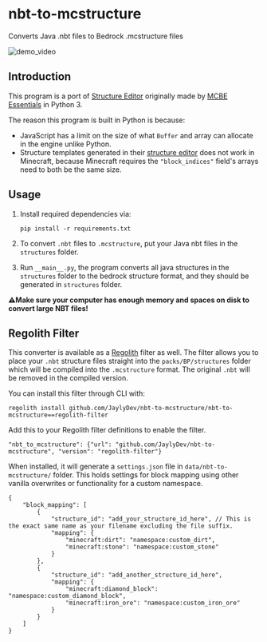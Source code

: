 # nbt-to-mcstructure
 Converts Java .nbt files to Bedrock .mcstructure files

![demo_video](./assets/demo_video.gif)

## Introduction

This program is a port of [Structure Editor](https://mcbe-essentials.github.io/structure-editor/) originally made by [MCBE Essentials](https://mcbe-essentials.github.io/) in Python 3.

The reason this program is built in Python is because:
- JavaScript has a limit on the size of what `Buffer` and array can allocate in the engine unlike Python.
- Structure templates generated in their [structure editor](https://mcbe-essentials.github.io/structure-editor/) does not work in Minecraft, because Minecraft requires the `"block_indices"` field's arrays need to both be the same size.

## Usage

1. Install required dependencies via:
    ```
    pip install -r requirements.txt
    ```

2. To convert `.nbt` files to `.mcstructure`, put your Java nbt files in the `structures` folder.

3. Run `__main__.py`, the program converts all java structures in the `structures` folder to the bedrock structure format, and they should be generated in `structures` folder.

⚠️**Make sure your computer has enough memory and spaces on disk to convert large NBT files!**

## Regolith Filter

This converter is available as a [Regolith](https://github.com/Bedrock-OSS/regolith) filter as well.
The filter allows you to place your `.nbt` structure files straight into the `packs/BP/structures` folder which will be compiled into the `.mcstructure` format. The original `.nbt` will be removed in the compiled version.

You can install this filter through CLI with:

```
regolith install github.com/JaylyDev/nbt-to-mcstructure/nbt-to-mcstructure==regolith-filter
```

Add this to your Regolith filter definitions to enable the filter.

```jsonc
"nbt_to_mcstructure": {"url": "github.com/JaylyDev/nbt-to-mcstructure", "version": "regolith-filter"}
```

When installed, it will generate a `settings.json` file in `data/nbt-to-mcstructure/` folder. This holds settings for block mapping using other vanilla overwrites or functionality for a custom namespace.
```jsonc
{
    "block_mapping": [
        {
            "structure_id": "add_your_structure_id_here", // This is the exact same name as your filename excluding the file suffix.
            "mapping": {
                "minecraft:dirt": "namespace:custom_dirt",
                "minecraft:stone": "namespace:custom_stone"
            }
        },
        {
            "structure_id": "add_another_structure_id_here",
            "mapping": {
                "minecraft:diamond_block": "namespace:custom_diamond_block",
                "minecraft:iron_ore": "namespace:custom_iron_ore"
            }
        }
    ]
}
```
